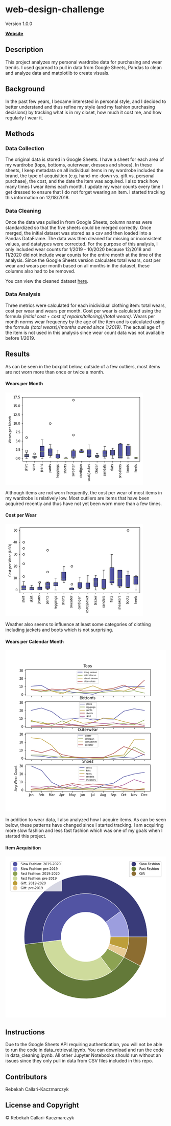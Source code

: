 # web-design-challenge
Version 1.0.0

**[Website](https://rebekahcallkacz.github.io/wardrobe-data-analysis/)**

## Description
This project analyzes my personal wardrobe data for purchasing and wear trends. I used gspread to pull in data from Google Sheets, Pandas to clean and analyze data and matplotlib to create visuals.

## Background
In the past few years, I became interested in personal style, and I decided to better understand and thus refine my style (and my fashion purchasing decisions) by tracking what is in my closet, how much it cost me, and how regularly I wear it. 

## Methods

### Data Collection
The original data is stored in Google Sheets. I have a sheet for each area of my wardrobe (tops, bottoms, outerwear, dresses and shoes). In these sheets, I keep metadata on all individual items in my wardrobe included the brand, the type of acquisition (e.g. hand-me-down vs. gift vs. personal purchase), the cost, and the date the item was acquired. I also track how many times I wear items each month. I update my wear counts every time I get dressed to ensure that I do not forget wearing an item. I started tracking this information on 12/18/2018.  

### Data Cleaning
Once the data was pulled in from Google Sheets, column names were standardized so that the five sheets could be merged correctly. Once merged, the initial dataset was stored as a csv and then loaded into a Pandas DataFrame. The data was then cleaned for missing or inconsistent values, and datatypes were corrected. For the purpose of this analysis, I only included wear counts for 1/2019 - 10/2020 because 12/2018 and 11/2020 did not include wear counts for the entire month at the time of the analysis. Since the Google Sheets version calculates total wears, cost per wear and wears per month based on all months in the dataset, these columns also had to be removed. 

You can view the cleaned dataset [here](https://rebekahcallkacz.github.io/wardrobe-data-analysis/Assets/data.html).

### Data Analysis
Three metrics were calculated for each inidividual clothing item: total wears, cost per wear and wears per month. Cost per wear is calculated using the formula *(initial cost + cost of repairs/tailoring)/(total wears)*. Wears per month norms wear frequency by the age of the item and is calculated using the formula *(total wears)/(months owned since 1/2019)*. The actual age of the item is not used in this analysis since wear count data was not available before 1/2019.

## Results
As can be seen in the boxplot below, outside of a few outliers, most items are not worn more than once or twice a month.

#### Wears per Month
![alt text](https://github.com/rebekahcallkacz/wardrobe-data-analysis/blob/main/Assets/Images/wpmcatbox.png "Boxplot Wears per Month")

Although items are not worn frequently, the cost per wear of most items in my wardrobe is relatively low. Most outliers are items that have been acquired recently and thus have not yet been worn more than a few times. 

#### Cost per Wear
![alt text](https://github.com/rebekahcallkacz/wardrobe-data-analysis/blob/main/Assets/Images/cpwcatbox.png "Boxplot Cost per Wear")

Weather also seems to influence at least some categories of clothing including jackets and boots which is not surprising. 

#### Wears per Calendar Month
![alt text](https://github.com/rebekahcallkacz/wardrobe-data-analysis/blob/main/Assets/Images/wpmmonthline.png "Line Graphs Average Wears per Calendar Month")

In addition to wear data, I also analyzed how I acquire items. As can be seen below, these patterns have changed since I started tracking. I am acquiring more slow fashion and less fast fashion which was one of my goals when I started this project. 

#### Item Acquisition
![alt text](https://github.com/rebekahcallkacz/wardrobe-data-analysis/blob/main/Assets/Images/acquisitiontypes.png "Nested Pie Chart Item Acquisitions")

## Instructions
Due to the Google Sheets API requiring authentication, you will not be able to run the code in data_retrieval.ipynb. You can download and run the code in data_cleaning.ipynb. All other Jupyter Notebooks should run without an issues since they only pull in data from CSV files included in this repo.

## Contributors
Rebekah Callari-Kaczmarczyk

## License and Copyright
&copy; Rebekah Callari-Kaczmarczyk